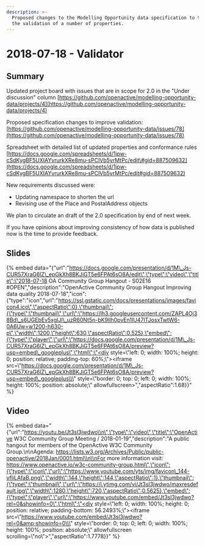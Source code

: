 ```yaml
---
description: >-
  Proposed changes to the Modelling Opportunity data specification to tighten up
  the validation of a number of properties.
---
```


# 2018-07-18 - Validator

## Summary

Updated project board with issues that are in scope for 2.0 in the "Under discussion" column [https://github.com/openactive/modelling-opportunity-data/projects/4](https://github.com/openactive/modelling-opportunity-data/projects/4)

Proposed specification changes to improve validation: [https://github.com/openactive/modelling-opportunity-data/issues/78](https://github.com/openactive/modelling-opportunity-data/issues/78)

Spreadsheet with detailed list of updated properties and conformance rules [https://docs.google.com/spreadsheets/d/1jpw-cSdKygBF5UXIAYvrurkXRe8mu-sPClVb5yrMtPc/edit\#gid=887509632](https://docs.google.com/spreadsheets/d/1jpw-cSdKygBF5UXIAYvrurkXRe8mu-sPClVb5yrMtPc/edit#gid=887509632)

New requirements discussed were:

* Updating namespace to shorten the url
* Revising use of the Place and PostalAddress objects

We plan to circulate an draft of the 2.0 specification by end of next week.

If you have opinions about improving consistency of how data is published now is the time to provide feedback.

## Slides

{% embed data="{\"url\":\"https://docs.google.com/presentation/d/1M\_Js-CUR57XraG6lZ\_epGkXh8BKJiGT5e6FPAt6sO8A/edit\",\"type\":\"video\",\"title\":\"2018-07-18 OA Community Group Hangout - S02E16 \#OPEN\",\"description\":\"OpenActive Community Group Hangout Improving data quality 2018-07-18\",\"icon\":{\"type\":\"icon\",\"url\":\"https://ssl.gstatic.com/docs/presentations/images/favicon4.ico\",\"aspectRatio\":0},\"thumbnail\":{\"type\":\"thumbnail\",\"url\":\"https://lh3.googleusercontent.com/ZAPL4Oj38Bd\_s6UGEbEv5xgIJl\_uzR60Nt5n-bK9lIh0pvEn1IU47ITJosxTwtW6-0A6Uw=w1200-h630-p\",\"width\":1200,\"height\":630,\"aspectRatio\":0.525},\"embed\":{\"type\":\"player\",\"url\":\"https://docs.google.com/presentation/d/1M\_Js-CUR57XraG6lZ\_epGkXh8BKJiGT5e6FPAt6sO8A/preview?usp=embed\_googleplus\",\"html\":\"<div style=\\\"left: 0; width: 100%; height: 0; position: relative; padding-top: 60%;\\\"><iframe src=\\\"https://docs.google.com/presentation/d/1M\_Js-CUR57XraG6lZ\_epGkXh8BKJiGT5e6FPAt6sO8A/preview?usp=embed\_googleplus\\\" style=\\\"border: 0; top: 0; left: 0; width: 100%; height: 100%; position: absolute;\\\" allowfullscreen></iframe></div>\",\"aspectRatio\":1.68}}" %}

## Video

{% embed data="{\"url\":\"https://youtu.be/Jt3sl3jwdwo\\n\",\"type\":\"video\",\"title\":\"OpenActive W3C Community Group Meeting / 2018-01-19\",\"description\":\"A public hangout for members of the OpenActive W3C Community Group.\\n\\nAgenda: https://lists.w3.org/Archives/Public/public-openactive/2018Jan/0001.html\\n\\nFor more information visit: https://www.openactive.io/w3c-community-group.html\",\"icon\":{\"type\":\"icon\",\"url\":\"https://www.youtube.com/yts/img/favicon\_144-vfliLAfaB.png\",\"width\":144,\"height\":144,\"aspectRatio\":1},\"thumbnail\":{\"type\":\"thumbnail\",\"url\":\"https://i.ytimg.com/vi/Jt3sl3jwdwo/maxresdefault.jpg\",\"width\":1280,\"height\":720,\"aspectRatio\":0.5625},\"embed\":{\"type\":\"player\",\"url\":\"https://www.youtube.com/embed/Jt3sl3jwdwo?rel=0&showinfo=0\",\"html\":\"<div style=\\\"left: 0; width: 100%; height: 0; position: relative; padding-bottom: 56.2493%;\\\"><iframe src=\\\"https://www.youtube.com/embed/Jt3sl3jwdwo?rel=0&amp;showinfo=0\\\" style=\\\"border: 0; top: 0; left: 0; width: 100%; height: 100%; position: absolute;\\\" allowfullscreen scrolling=\\\"no\\\"></iframe></div>\",\"aspectRatio\":1.7778}}" %}

